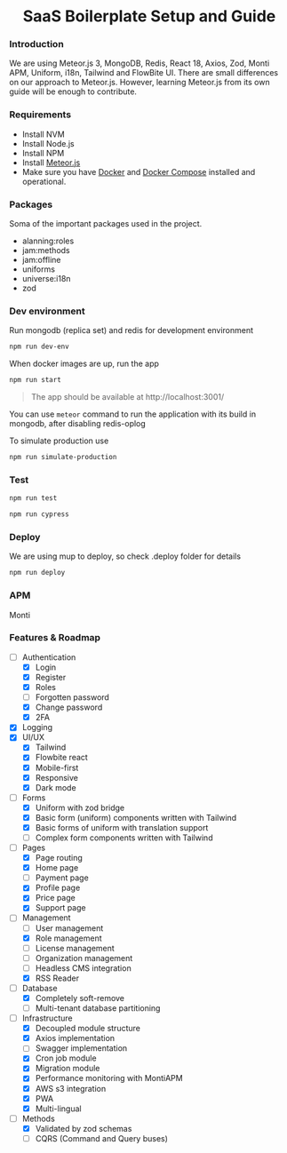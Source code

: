 <h1 align="center">
  SaaS Boilerplate Setup and Guide
</h1>

### Introduction
We are using Meteor.js 3, MongoDB, Redis, React 18, Axios, Zod, Monti APM, Uniform, i18n, Tailwind and FlowBite UI.
There are small differences on our approach to Meteor.js. However, learning Meteor.js from its own guide will be
enough to contribute.

### Requirements
- Install NVM
- Install Node.js
- Install NPM
- Install [Meteor.js](https://www.meteor.com/developers/install)
- Make sure you have [Docker](https://docs.docker.com/install) and [Docker Compose](https://docs.docker.com/compose/install/) installed and operational.

### Packages
Soma of the important packages used in the project.
- alanning:roles
- jam:methods
- jam:offline
- uniforms
- universe:i18n
- zod

### Dev environment
Run mongodb (replica set) and redis for development environment

```bash 
npm run dev-env
```

When docker images are up, run the app

```bash 
npm run start
```

> The app should be available at  http://localhost:3001/

You can use `meteor` command to run the application with its build in mongodb, after disabling redis-oplog

To simulate production use

```bash 
npm run simulate-production
```

### Test
```bash 
npm run test
```

```bash 
npm run cypress
```

### Deploy
We are using mup to deploy, so check .deploy folder for details

```bash 
npm run deploy
```

### APM
Monti

### Features & Roadmap
- [ ] Authentication
  - [x] Login
  - [x] Register
  - [x] Roles
  - [ ] Forgotten password
  - [x] Change password
  - [x] 2FA
- [x] Logging
- [x] UI/UX
  - [x] Tailwind
  - [x] Flowbite react
  - [x] Mobile-first
  - [x] Responsive
  - [x] Dark mode
- [ ] Forms
  - [x] Uniform with zod bridge
  - [x] Basic form (uniform) components written with Tailwind
  - [x] Basic forms of uniform with translation support
  - [ ] Complex form components written with Tailwind
- [ ] Pages
  - [x] Page routing
  - [x] Home page
  - [ ] Payment page 
  - [x] Profile page
  - [x] Price page
  - [x] Support page
- [ ] Management
  - [ ] User management
  - [x] Role management
  - [ ] License management 
  - [ ] Organization management
  - [ ] Headless CMS integration
  - [x] RSS Reader
- [ ] Database
  - [x] Completely soft-remove
  - [ ] Multi-tenant database partitioning
- [ ] Infrastructure
  - [x] Decoupled module structure
  - [x] Axios implementation
  - [ ] Swagger implementation
  - [x] Cron job module
  - [x] Migration module
  - [x] Performance monitoring with MontiAPM
  - [x] AWS s3 integration
  - [x] PWA
  - [x] Multi-lingual
- [ ] Methods
  - [x] Validated by zod schemas
  - [ ] CQRS (Command and Query buses)
